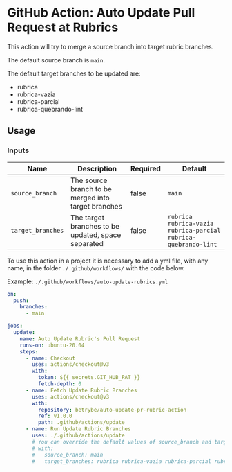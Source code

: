 # GitHub Action: Auto Update Pull Request at Rubrics

This action will try to merge a source branch into target rubric branches.

The default source branch is `main`.

The default target branches to be updated are:

- rubrica
- rubrica-vazia
- rubrica-parcial
- rubrica-quebrando-lint

## Usage

### Inputs

| Name | Description | Required | Default |
| --- | --- | --- | --- |
| `source_branch` | The source branch to be merged into target branches | false | `main` |
| `target_branches` | The target branches to be updated, space separated | false | `rubrica rubrica-vazia rubrica-parcial rubrica-quebrando-lint` |

To use this action in a project it is necessary to add a yml file, with any name, in the folder `./.github/workflows/` with the code below.

Example: `./.github/workflows/auto-update-rubrics.yml`

```yaml
on:
  push:
    branches:
      - main

jobs:
  update:
    name: Auto Update Rubric's Pull Request
    runs-on: ubuntu-20.04
    steps:
      - name: Checkout
        uses: actions/checkout@v3
        with:
          token: ${{ secrets.GIT_HUB_PAT }}
          fetch-depth: 0
      - name: Fetch Update Rubric Branches
        uses: actions/checkout@v3
        with:
          repository: betrybe/auto-update-pr-rubric-action
          ref: v1.0.0
          path: .github/actions/update
      - name: Run Update Rubric Branches
        uses: ./.github/actions/update
        # You can override the default values of source_branch and target_branches
        # with:
        #   source_branch: main
        #   target_branches: rubrica rubrica-vazia rubrica-parcial rubrica-quebrando-lint

```
